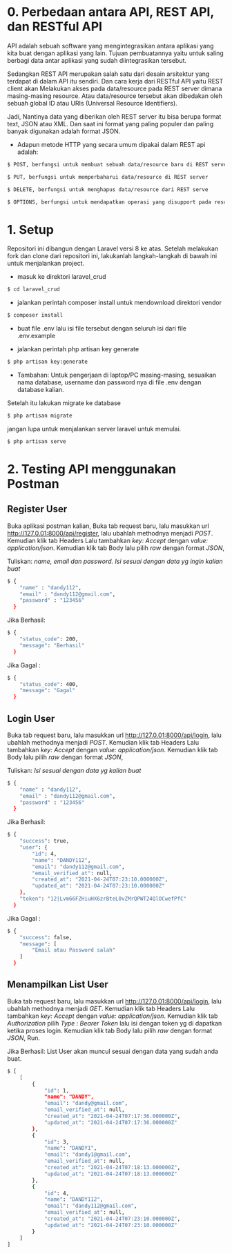 # 0. Perbedaan antara API, REST API, dan RESTful API
API adalah sebuah software yang mengintegrasikan antara aplikasi yang kita buat dengan aplikasi yang lain. Tujuan pembuatannya yaitu untuk saling berbagi data antar aplikasi   yang sudah diintegrasikan tersebut.

Sedangkan REST API merupakan salah satu dari desain arsitektur yang terdapat di dalam API itu sendiri. Dan cara kerja dari RESTful API yaitu REST client akan Melakukan akses     pada data/resource pada REST server dimana masing-masing resource. Atau data/resource tersebut akan dibedakan oleh sebuah global ID atau URIs (Universal Resource Identifiers).

Jadi, Nantinya data yang diberikan oleh REST server itu bisa berupa format text, JSON atau XML. Dan saat ini format yang paling populer dan paling banyak digunakan adalah       format JSON.

* Adapun metode HTTP yang secara umum dipakai dalam REST api adalah:
```bash
$ POST, berfungsi untuk membuat sebuah data/resource baru di REST server
```
```bash
$ PUT, berfungsi untuk memperbaharui data/resource di REST server
```
```bash
$ DELETE, berfungsi untuk menghapus data/resource dari REST serve
```
```bash
$ OPTIONS, berfungsi untuk mendapatkan operasi yang disupport pada resource dari REST server.
```

# 1. Setup
Repositori ini dibangun dengan Laravel versi 8 ke atas. Setelah melakukan fork dan clone dari repositori ini, lakukanlah langkah-langkah di bawah ini untuk menjalankan project. 

* masuk ke direktori laravel_crud
```bash
$ cd laravel_crud
```
* jalankan perintah composer install untuk mendownload direktori vendor
```bash
$ composer install
```
* buat file .env lalu isi file tersebut dengan seluruh isi dari file .env.example

* jalankan perintah php artisan key generate
```bash
$ php artisan key:generate
```

* Tambahan: Untuk pengerjaan di laptop/PC masing-masing, sesuaikan nama database, username dan password nya di file .env dengan database kalian. 

Setelah itu lakukan migrate ke database
```bash
$ php artisan migrate
```

jangan lupa untuk menjalankan server laravel untuk memulai.
```bash
$ php artisan serve
```


# 2. Testing API menggunakan Postman

## Register User 
Buka aplikasi postman kalian, Buka tab request baru, lalu masukkan url http://127.0.01:8000/api/register, lalu ubahlah methodnya menjadi *POST*. Kemudian klik tab Headers Lalu tambahkan *key: Accept* dengan *value: application/json*. Kemudian klik tab Body lalu pilih *raw* dengan format *JSON*,

Tuliskan: *name, email dan password. Isi sesuai dengan data yg ingin kalian buat*
```bash
$ {
    "name" : "dandy112", 
    "email" : "dandy112@gmail.com",
    "password" : "123456"
  }
```
Jika Berhasil: 
```bash
$ {
    "status_code": 200,
    "message": "Berhasil"
  }
```
Jika Gagal :
```bash
$ {
    "status_code": 400,
    "message": "Gagal"
  }
```
## Login User
Buka tab request baru, lalu masukkan url http://127.0.01:8000/api/login, lalu ubahlah methodnya menjadi *POST*. Kemudian klik tab Headers Lalu tambahkan *key: Accept* dengan *value: application/json*. Kemudian klik tab Body lalu pilih *raw* dengan format *JSON*,

Tuliskan: *Isi sesuai dengan data yg kalian buat*
```bash
$ {
    "name" : "dandy112", 
    "email" : "dandy112@gmail.com",
    "password" : "123456"
  }
```
Jika Berhasil:
```bash
$ {
    "success": true,
    "user": {
        "id": 4,
        "name": "DANDY112",
        "email": "dandy112@gmail.com",
        "email_verified_at": null,
        "created_at": "2021-04-24T07:23:10.000000Z",
        "updated_at": "2021-04-24T07:23:10.000000Z"
    },
    "token": "12|Lvm66FZHiuHX6zrBteL0vZMrQPWT24QlOCwefPfC"
  }
```
Jika Gagal :
```bash
$ {
    "success": false,
    "message": [
        "Email atau Password salah"
    ]
  }
```
## Menampilkan List User
Buka tab request baru, lalu masukkan url http://127.0.01:8000/api/login, lalu ubahlah methodnya menjadi *GET*. Kemudian klik tab Headers Lalu tambahkan *key: Accept* dengan *value: application/json*. Kemudian klik tab *Authorization* pilih *Type : Bearer Token* lalu isi dengan token yg di dapatkan ketika proses login. Kemudian klik tab Body lalu pilih *raw* dengan format *JSON*, Run.

Jika Berhasil: List User akan muncul sesuai dengan data yang sudah anda buat.
```bash
$ [
    [
        {
            "id": 1,
            "name": "DANDY",
            "email": "dandy@gmail.com",
            "email_verified_at": null,
            "created_at": "2021-04-24T07:17:36.000000Z",
            "updated_at": "2021-04-24T07:17:36.000000Z"
        },
        {
            "id": 3,
            "name": "DANDY1",
            "email": "dandy1@gmail.com",
            "email_verified_at": null,
            "created_at": "2021-04-24T07:18:13.000000Z",
            "updated_at": "2021-04-24T07:18:13.000000Z"
        },
        {
            "id": 4,
            "name": "DANDY112",
            "email": "dandy112@gmail.com",
            "email_verified_at": null,
            "created_at": "2021-04-24T07:23:10.000000Z",
            "updated_at": "2021-04-24T07:23:10.000000Z"
        }
    ]
]
```




